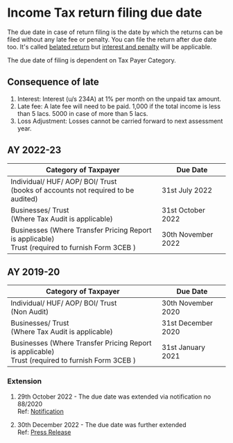 # Income Tax return filing due date

The due date in case of return filing is the date by which the returns can be filed without any late fee or penalty.
You can file the return after due date too. It's called [belated return](belated-return.md) but [interest and penalty](#consequence-of-late) will be applicable.

The due date of filing is dependent on Tax Payer Category.

## Consequence of late
1. Interest: Interest (u/s 234A) at 1% per month on the unpaid tax amount.
2. Late fee: A late fee will need to be paid. 1,000 if the total income is less than 5 lacs. 5000 in case of more than 5 lacs.
3. Loss Adjustment: Losses cannot be carried forward to next assessment year.

## AY 2022-23


Category of Taxpayer | Due Date
-- | --
Individual/ HUF/ AOP/ BOI/ Trust <br/>(books of accounts not required to be audited) | 31st July 2022
Businesses/ Trust <br/>(Where Tax Audit is applicable) | 31st October 2022
Businesses (Where Transfer Pricing Report is applicable) <br/> Trust (required to furnish Form 3CEB ) | 30th November 2022


## AY 2019-20

Category of Taxpayer | Due Date
-- | --
Individual/ HUF/ AOP/ BOI/ Trust <br/>(Non Audit) | 30th November 2020
Businesses/ Trust <br/>(Where Tax Audit is applicable) | 31st December 2020
Businesses (Where Transfer Pricing Report is applicable) <br/> Trust (required to furnish Form 3CEB ) | 31st January 2021

### Extension
1. 29th October 2022 - The due date was extended via notification no 88/2020 \
Ref: [Notification](https://www.incometaxindia.gov.in/communications/notification/notification_88_2020.pdf)

2. 30th December 2022 - The due date was further extended \
Ref: [Press Release](https://www.incometaxindia.gov.in/news/press-release-extension-of-time-limits.pdf)
